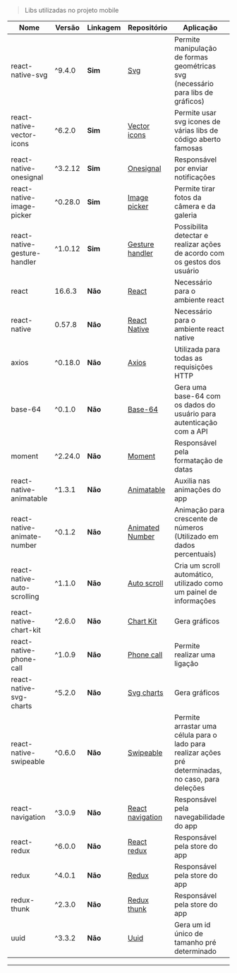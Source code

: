 > Libs utilizadas no projeto mobile

|Nome|Versão|Linkagem|Repositório|Aplicação|
|--|--|--|--|--|
|react-native-svg|^9.4.0|**Sim**|[Svg](https://github.com/react-native-community/react-native-svg)|Permite manipulação de formas geométricas svg (necessário para libs de gráficos)|
|react-native-vector-icons|^6.2.0|**Sim**|[Vector icons](https://github.com/oblador/react-native-vector-icons)|Permite usar svg icones de várias libs de código aberto famosas|
|react-native-onesignal|^3.2.12|**Sim**|[Onesignal](https://github.com/geektimecoil/react-native-onesignal)|Responsável por enviar notificações|
|react-native-image-picker|^0.28.0|**Sim**|[Image picker](https://github.com/react-native-community/react-native-image-picker)|Permite tirar fotos da câmera e da galeria|
|react-native-gesture-handler|^1.0.12|**Sim**|[Gesture handler](https://github.com/kmagiera/react-native-gesture-handler)|Possibilita detectar e realizar ações de acordo com os gestos dos usuário|
|react|16.6.3|**Não**|[React](https://github.com/facebook/react)|Necessário para o ambiente react|
|react-native|0.57.8|**Não**|[React Native](https://github.com/facebook/react-native)|Necessário para o ambiente react native|
|axios|^0.18.0|**Não**|[Axios](https://github.com/axios/axios)|Utilizada para todas as requisições HTTP|
|base-64|^0.1.0|**Não**|[Base-64](https://github.com/mathiasbynens/base64)|Gera uma base-64 com os dados do usuário para autenticação com a API|
|moment|^2.24.0|**Não**|[Moment](https://github.com/moment/moment)|Responsável pela formatação de datas|
|react-native-animatable|^1.3.1|**Não**|[Animatable](https://github.com/oblador/react-native-animatable)|Auxilia nas animações do app|
|react-native-animate-number|^0.1.2|**Não**|[Animated Number](https://github.com/wkh237/react-native-animate-number)|Animação para crescente de números (Utilizado em dados percentuais)|
|react-native-auto-scrolling|^1.1.0|**Não**|[Auto scroll](https://github.com/minhtc/react-native-auto-scrolling)|Cria um scroll automático, utilizado como um painel de informações|
|react-native-chart-kit|^2.6.0|**Não**|[Chart Kit](https://github.com/indiespirit/react-native-chart-kit)|Gera gráficos|
|react-native-phone-call|^1.0.9|**Não**|[Phone call](https://github.com/tiaanduplessis/react-native-phone-call)|Permite realizar uma ligação|
|react-native-svg-charts|^5.2.0|**Não**|[Svg charts](https://github.com/JesperLekland/react-native-svg-charts)|Gera gráficos|
|react-native-swipeable|^0.6.0|**Não**|[Swipeable](https://github.com/jshanson7/react-native-swipeable)|Permite arrastar uma célula para o lado para realizar ações pré determinadas, no caso, para deleções|
|react-navigation|^3.0.9|**Não**|[React navigation](https://github.com/react-navigation/react-navigation)|Responsável pela navegabilidade do app|
|react-redux|^6.0.0|**Não**|[React redux](https://github.com/reduxjs/react-redux)|Responsável pela store do app|
|redux|^4.0.1|**Não**|[Redux](https://github.com/reduxjs/redux)|Responsável pela store do app|
|redux-thunk|^2.3.0|**Não**|[Redux thunk](https://github.com/reduxjs/redux-thunk)|Responsável pela store do app|
|uuid|^3.3.2|**Não**|[Uuid](https://www.npmjs.com/package/uuid)|Gera um id único de tamanho pré determinado|

---